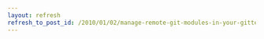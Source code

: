 ```yaml
---
layout: refresh
refresh_to_post_id: /2010/01/02/manage-remote-git-modules-in-your-gitted-drupal-with-submodules
---
```


